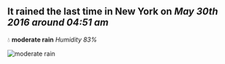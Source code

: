 ## It rained the last time in New York on *May 30th 2016 around 04:51 am*
💧  **moderate rain** *Humidity 83%*

![moderate rain](http://openweathermap.org/img/w/10n.png)

